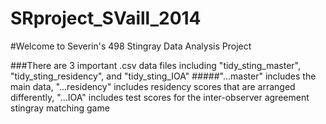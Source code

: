 SRproject_SVaill_2014
=====================
#Welcome to Severin's 498 Stingray Data Analysis Project

###There are 3 important .csv data files including "tidy_sting_master", "tidy_sting_residency", and "tidy_sting_IOA"
#####"...master" includes the main data, "...residency" includes residency scores that are arranged differently, "...IOA" includes test scores for the inter-observer agreement stingray matching game 
